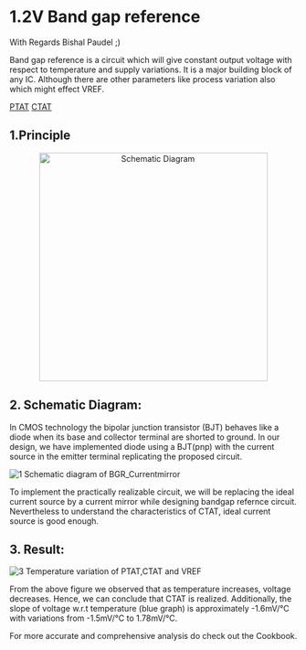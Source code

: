 # 1.2V Band gap reference

With Regards Bishal Paudel ;)

Band gap reference is a circuit which will give constant output voltage with respect to temperature and supply variations. It is a major building block of any IC. Although there are other parameters like process variation also which might effect VREF. 

[PTAT](https://github.com/Bishal1022/Analog-IC-Design/tree/main/4.Band%20Gap%20Reference/2.PTAT%20Design)
[CTAT](https://github.com/Bishal1022/Analog-IC-Design/tree/main/4.Band%20Gap%20Reference/1.CTAT%20Design)

## 1.Principle

<p align="center">
<img width="400" alt="Schematic Diagram" src="https://user-images.githubusercontent.com/62088646/213187225-1e94b946-b910-4185-9be3-1f44b86db7b1.png">
</p>

## 2. Schematic Diagram:
In CMOS technology the bipolar junction transistor (BJT) behaves like a diode when its base and collector terminal are shorted to ground. In our design, we have implemented diode using a BJT(pnp) with the current source in the emitter terminal replicating the proposed circuit.  

  ![1 Schematic diagram of BGR_Currentmirror](https://user-images.githubusercontent.com/62088646/213197758-10154544-686e-44c2-b452-f5abb7db7a52.png)


To implement the practically realizable circuit, we will be replacing the ideal current source by a current mirror while designing bandgap refernce circuit. Nevertheless to understand the characteristics of CTAT, ideal current source is good enough.

## 3. Result:

![3 Temperature variation of PTAT,CTAT and VREF](https://user-images.githubusercontent.com/62088646/213197857-0fccb30a-1c76-4fe1-9c9f-153763dd8d93.jpg)

From the above figure we observed that as temperature increases, voltage decreases. Hence, we can conclude that CTAT is realized. Additionally, the slope of voltage w.r.t temperature (blue graph) is approximately -1.6mV/°C with variations from -1.5mV/°C to 1.78mV/°C.

For more accurate and comprehensive analysis do check out the Cookbook.

